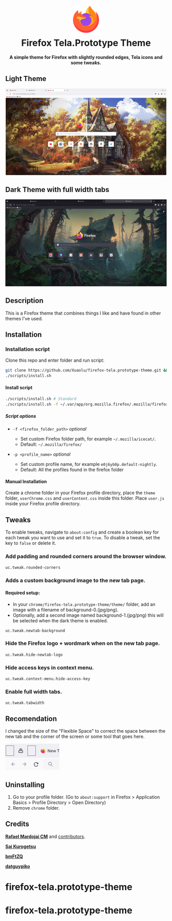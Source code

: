 <h1 align="center">
	<img src="logo.png" alt="Firefox Papirus icon theme" width="96" height="96"/><br>
 Firefox Tela.Prototype Theme
</h1>

<p align="center"><strong>A simple theme for Firefox with slightly rounded edges, Tela icons and some tweaks.</strong></p>

## Light Theme
![Light Theme](preview1.png)

## Dark Theme with full width tabs
![Dark Theme](preview2.png)

## Description

This is a Firefox theme that combines things I like and have found in other themes I've used.


## Installation

### Installation script

Clone this repo and enter folder and run script:

```sh
git clone https://github.com/Xuaolu/firefox-tela.prototype-theme.git && cd firefox-tela.prototype-theme
./scripts/install.sh
```

#### Install script

```sh
./scripts/install.sh # Standard
./scripts/install.sh -f ~/.var/app/org.mozilla.firefox/.mozilla/firefox # Flatpak
```

##### Script options

- `-f <firefox_folder_path>` *optional*
    - Set custom Firefox folder path, for example `~/.mozilla/icecat/`.
    - Default: `~/.mozilla/firefox/`

- `-p <profile_name>` *optional*
    - Set custom profile name, for example `e0j6yb0p.default-nightly`.
    - Default: All the profiles found in the firefox folder


#### Manual Installation
Create a chrome folder in your Firefox profile directory, place the `theme` folder, `userChrome.css` and `userContent.css` inside this folder. Place `user.js` inside your Firefox profile directory.

## Tweaks
To enable tweaks, navigate to `about:config` and create a boolean key for each tweak you want to use and set it to `true`.
To disable a tweak, set the key to `false` or delete it.
### Add padding and rounded corners around the browser window.
```
uc.tweak.rounded-corners
```
### Adds a custom background image to the new tab page.

#### Required setup:
* In your `chrome/firefox-tela.prototype-theme/theme/` folder, add an image with a filename of background-0.(jpg/png).
* Optionally, add a second image named background-1.(jpg/png) this will be selected when the dark theme is enabled.
```
uc.tweak.newtab-background
```

### Hide the Firefox logo + wordmark when on the new tab page.
```
uc.tweak.hide-newtab-logo
```

### Hide access keys in context menu.
```
uc.tweak.context-menu.hide-access-key
```

### Enable full width tabs.
```
uc.tweak.tabwidth
```


## Recomendation
I changed the size of the "Flexible Space" to correct the space between the new tab and the corner of the screen or some tool that goes here.

![](flexspace.png)


## Uninstalling

1. Go to your profile folder. (Go to `about:support` in Firefox > Application Basics > Profile Directory > Open Directory)
2. Remove `chrome` folder.


## Credits
**[Rafael Mardojai CM](https://github.com/rafaelmardojai/firefox-gnome-theme)** and [contributors](https://github.com/rafaelmardojai/firefox-gnome-theme/graphs/contributors). 

**[Sai Kurogetsu](https://github.com/kurogetsusai/firefox-gnome-theme)**

**[bmFtZQ](https://github.com/bmFtZQ/edge-frfox)**

**[datguypiko](https://github.com/datguypiko/Firefox-Mod-Blur)**
# firefox-tela.prototype-theme
# firefox-tela.prototype-theme
